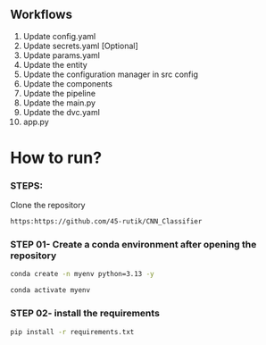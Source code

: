 ## Workflows

1. Update config.yaml
2. Update secrets.yaml [Optional]
3. Update params.yaml
4. Update the entity
5. Update the configuration manager in src config
6. Update the components
7. Update the pipeline 
8. Update the main.py
9. Update the dvc.yaml
10. app.py

# How to run?
### STEPS:

Clone the repository

```bash
https:https://github.com/45-rutik/CNN_Classifier
```
### STEP 01- Create a conda environment after opening the repository

```bash
conda create -n myenv python=3.13 -y
```

```bash
conda activate myenv
```


### STEP 02- install the requirements
```bash
pip install -r requirements.txt
```
